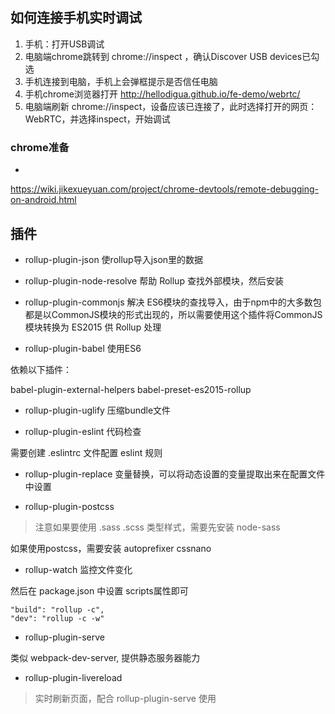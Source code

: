 ## 如何连接手机实时调试

1. 手机：打开USB调试
2. 电脑端chrome跳转到 chrome://inspect ，确认Discover USB devices已勾选
3. 手机连接到电脑，手机上会弹框提示是否信任电脑
4. 手机chrome浏览器打开 http://hellodigua.github.io/fe-demo/webrtc/
5. 电脑端刷新 chrome://inspect，设备应该已连接了，此时选择打开的网页：WebRTC，并选择inspect，开始调试

### chrome准备

-

https://wiki.jikexueyuan.com/project/chrome-devtools/remote-debugging-on-android.html

## 插件

- rollup-plugin-json 使rollup导入json里的数据

- rollup-plugin-node-resolve 帮助 Rollup 查找外部模块，然后安装

- rollup-plugin-commonjs 解决 ES6模块的查找导入，由于npm中的大多数包都是以CommonJS模块的形式出现的，所以需要使用这个插件将CommonJS模块转换为 ES2015 供 Rollup 处理

- rollup-plugin-babel 使用ES6

依赖以下插件：

  babel-plugin-external-helpers
  babel-preset-es2015-rollup


- rollup-plugin-uglify 压缩bundle文件

- rollup-plugin-eslint 代码检查

需要创建 .eslintrc 文件配置 eslint 规则

- rollup-plugin-replace
变量替换，可以将动态设置的变量提取出来在配置文件中设置

- rollup-plugin-postcss

> 注意如果要使用 .sass .scss 类型样式，需要先安装 node-sass

  如果使用postcss，需要安装 autoprefixer cssnano

- rollup-watch 监控文件变化

然后在 package.json 中设置 scripts属性即可

    "build": "rollup -c",
    "dev": "rollup -c -w"

- rollup-plugin-serve

类似 webpack-dev-server, 提供静态服务器能力

- rollup-plugin-livereload

> 实时刷新页面，配合 rollup-plugin-serve 使用

